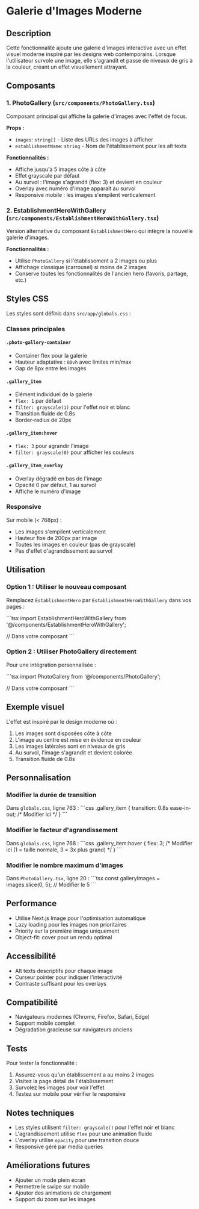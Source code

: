 # Galerie d'Images Moderne

## Description

Cette fonctionnalité ajoute une galerie d'images interactive avec un effet visuel moderne inspiré par les designs web contemporains. Lorsque l'utilisateur survole une image, elle s'agrandit et passe de niveaux de gris à la couleur, créant un effet visuellement attrayant.

## Composants

### 1. PhotoGallery (`src/components/PhotoGallery.tsx`)

Composant principal qui affiche la galerie d'images avec l'effet de focus.

**Props :**
- `images`: `string[]` - Liste des URLs des images à afficher
- `establishmentName`: `string` - Nom de l'établissement pour les alt texts

**Fonctionnalités :**
- Affiche jusqu'à 5 images côte à côte
- Effet grayscale par défaut
- Au survol : l'image s'agrandit (flex: 3) et devient en couleur
- Overlay avec numéro d'image apparaît au survol
- Responsive mobile : les images s'empilent verticalement

### 2. EstablishmentHeroWithGallery (`src/components/EstablishmentHeroWithGallery.tsx`)

Version alternative du composant `EstablishmentHero` qui intègre la nouvelle galerie d'images.

**Fonctionnalités :**
- Utilise `PhotoGallery` si l'établissement a 2 images ou plus
- Affichage classique (carrousel) si moins de 2 images
- Conserve toutes les fonctionnalités de l'ancien hero (favoris, partage, etc.)

## Styles CSS

Les styles sont définis dans `src/app/globals.css` :

### Classes principales

#### `.photo-gallery-container`
- Container flex pour la galerie
- Hauteur adaptative : `80vh` avec limites min/max
- Gap de 8px entre les images

#### `.gallery_item`
- Élément individuel de la galerie
- `flex: 1` par défaut
- `filter: grayscale(1)` pour l'effet noir et blanc
- Transition fluide de 0.8s
- Border-radius de 20px

#### `.gallery_item:hover`
- `flex: 3` pour agrandir l'image
- `filter: grayscale(0)` pour afficher les couleurs

#### `.gallery_item_overlay`
- Overlay dégradé en bas de l'image
- Opacité 0 par défaut, 1 au survol
- Affiche le numéro d'image

### Responsive

Sur mobile (< 768px) :
- Les images s'empilent verticalement
- Hauteur fixe de 200px par image
- Toutes les images en couleur (pas de grayscale)
- Pas d'effet d'agrandissement au survol

## Utilisation

### Option 1 : Utiliser le nouveau composant

Remplacez `EstablishmentHero` par `EstablishmentHeroWithGallery` dans vos pages :

\`\`\`tsx
import EstablishmentHeroWithGallery from '@/components/EstablishmentHeroWithGallery';

// Dans votre composant
<EstablishmentHeroWithGallery
  establishment={establishment}
  onFavorite={handleFavorite}
  onShare={handleShare}
/>
\`\`\`

### Option 2 : Utiliser PhotoGallery directement

Pour une intégration personnalisée :

\`\`\`tsx
import PhotoGallery from '@/components/PhotoGallery';

// Dans votre composant
<PhotoGallery 
  images={establishment.images} 
  establishmentName={establishment.name}
/>
\`\`\`

## Exemple visuel

L'effet est inspiré par le design moderne où :
1. Les images sont disposées côte à côte
2. L'image au centre est mise en évidence en couleur
3. Les images latérales sont en niveaux de gris
4. Au survol, l'image s'agrandit et devient colorée
5. Transition fluide de 0.8s

## Personnalisation

### Modifier la durée de transition

Dans `globals.css`, ligne 763 :
\`\`\`css
.gallery_item {
  transition: 0.8s ease-in-out; /* Modifier ici */
}
\`\`\`

### Modifier le facteur d'agrandissement

Dans `globals.css`, ligne 768 :
\`\`\`css
.gallery_item:hover {
  flex: 3; /* Modifier ici (1 = taille normale, 3 = 3x plus grand) */
}
\`\`\`

### Modifier le nombre maximum d'images

Dans `PhotoGallery.tsx`, ligne 20 :
\`\`\`tsx
const galleryImages = images.slice(0, 5); // Modifier le 5
\`\`\`

## Performance

- Utilise Next.js Image pour l'optimisation automatique
- Lazy loading pour les images non prioritaires
- Priority sur la première image uniquement
- Object-fit: cover pour un rendu optimal

## Accessibilité

- Alt texts descriptifs pour chaque image
- Curseur pointer pour indiquer l'interactivité
- Contraste suffisant pour les overlays

## Compatibilité

- Navigateurs modernes (Chrome, Firefox, Safari, Edge)
- Support mobile complet
- Dégradation gracieuse sur navigateurs anciens

## Tests

Pour tester la fonctionnalité :
1. Assurez-vous qu'un établissement a au moins 2 images
2. Visitez la page détail de l'établissement
3. Survolez les images pour voir l'effet
4. Testez sur mobile pour vérifier le responsive

## Notes techniques

- Les styles utilisent `filter: grayscale()` pour l'effet noir et blanc
- L'agrandissement utilise `flex` pour une animation fluide
- L'overlay utilise `opacity` pour une transition douce
- Responsive géré par media queries

## Améliorations futures

- Ajouter un mode plein écran
- Permettre le swipe sur mobile
- Ajouter des animations de chargement
- Support du zoom sur les images

